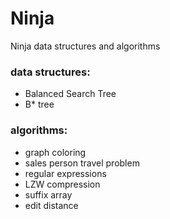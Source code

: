 # Ninja

Ninja data structures and algorithms

### data structures:

- Balanced Search Tree
- B* tree

### algorithms:

- graph coloring
- sales person travel problem 
- regular expressions
- LZW compression
- suffix array
- edit distance


